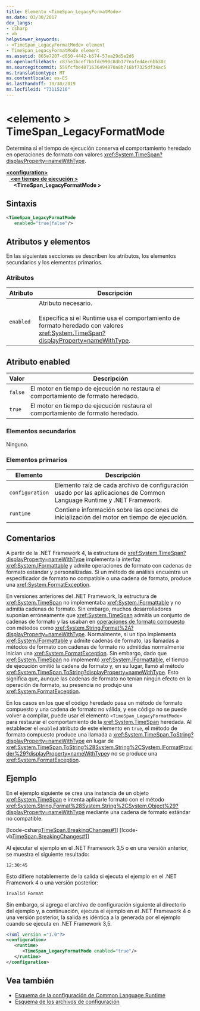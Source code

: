 ```yaml
---
title: Elemento <TimeSpan_LegacyFormatMode>
ms.date: 03/30/2017
dev_langs:
- csharp
- vb
helpviewer_keywords:
- <TimeSpan_LegacyFormatMode> element
- TimeSpan_LegacyFormatMode element
ms.assetid: 865e7207-d050-4442-b574-57ea29d5e2d6
ms.openlocfilehash: c835e1bcef7bbfdc990c8db177eafed4ec6bb30c
ms.sourcegitcommit: 559fcfbe4871636494870a8b716bf7325df34ac5
ms.translationtype: MT
ms.contentlocale: es-ES
ms.lasthandoff: 10/30/2019
ms.locfileid: "73115216"
---
```

# <a name="timespan_legacyformatmode-element"></a>\<elemento > TimeSpan_LegacyFormatMode

Determina si el tiempo de ejecución conserva el comportamiento heredado en operaciones de formato con valores <xref:System.TimeSpan?displayProperty=nameWithType>.

[ **\<configuration>** ](../configuration-element.md)\
&nbsp;&nbsp;[ **\<en tiempo de ejecución >** ](runtime-element.md)\
&nbsp;&nbsp;&nbsp;&nbsp; **\<TimeSpan_LegacyFormatMode >**  

## <a name="syntax"></a>Sintaxis

```xml
<TimeSpan_LegacyFormatMode
   enabled="true|false"/>
```

## <a name="attributes-and-elements"></a>Atributos y elementos

En las siguientes secciones se describen los atributos, los elementos secundarios y los elementos primarios.

### <a name="attributes"></a>Atributos

|Atributo|Descripción|
|---------------|-----------------|
|`enabled`|Atributo necesario.<br /><br /> Especifica si el Runtime usa el comportamiento de formato heredado con valores <xref:System.TimeSpan?displayProperty=nameWithType>.|

## <a name="enabled-attribute"></a>Atributo enabled

|Valor|Descripción|
|-----------|-----------------|
|`false`|El motor en tiempo de ejecución no restaura el comportamiento de formato heredado.|
|`true`|El motor en tiempo de ejecución restaura el comportamiento de formato heredado.|

### <a name="child-elements"></a>Elementos secundarios

Ninguno.

### <a name="parent-elements"></a>Elementos primarios

|Elemento|Descripción|
|-------------|-----------------|
|`configuration`|Elemento raíz de cada archivo de configuración usado por las aplicaciones de Common Language Runtime y .NET Framework.|
|`runtime`|Contiene información sobre las opciones de inicialización del motor en tiempo de ejecución.|

## <a name="remarks"></a>Comentarios

A partir de la .NET Framework 4, la estructura de <xref:System.TimeSpan?displayProperty=nameWithType> implementa la interfaz <xref:System.IFormattable> y admite operaciones de formato con cadenas de formato estándar y personalizadas. Si un método de análisis encuentra un especificador de formato no compatible o una cadena de formato, produce una <xref:System.FormatException>.

En versiones anteriores del .NET Framework, la estructura de <xref:System.TimeSpan> no implementaba <xref:System.IFormattable> y no admitía cadenas de formato. Sin embargo, muchos desarrolladores suponían erróneamente que <xref:System.TimeSpan> admitía un conjunto de cadenas de formato y las usaban en [operaciones de formato compuesto](../../../../standard/base-types/composite-formatting.md) con métodos como <xref:System.String.Format%2A?displayProperty=nameWithType>. Normalmente, si un tipo implementa <xref:System.IFormattable> y admite cadenas de formato, las llamadas a métodos de formato con cadenas de formato no admitidas normalmente inician una <xref:System.FormatException>. Sin embargo, dado que <xref:System.TimeSpan> no implementó <xref:System.IFormattable>, el tiempo de ejecución omitió la cadena de formato y, en su lugar, llamó al método <xref:System.TimeSpan.ToString?displayProperty=nameWithType>. Esto significa que, aunque las cadenas de formato no tenían ningún efecto en la operación de formato, su presencia no produjo una <xref:System.FormatException>.

En los casos en los que el código heredado pasa un método de formato compuesto y una cadena de formato no válida, y ese código no se puede volver a compilar, puede usar el elemento `<TimeSpan_LegacyFormatMode>` para restaurar el comportamiento de la <xref:System.TimeSpan> heredada. Al establecer el `enabled` atributo de este elemento en `true`, el método de formato compuesto produce una llamada a <xref:System.TimeSpan.ToString?displayProperty=nameWithType> en lugar de <xref:System.TimeSpan.ToString%28System.String%2CSystem.IFormatProvider%29?displayProperty=nameWithType>y no se produce una <xref:System.FormatException>.

## <a name="example"></a>Ejemplo

En el ejemplo siguiente se crea una instancia de un objeto <xref:System.TimeSpan> e intenta aplicarle formato con el método <xref:System.String.Format%28System.String%2CSystem.Object%29?displayProperty=nameWithType> mediante una cadena de formato estándar no compatible.

[!code-csharp[TimeSpan.BreakingChanges#1](../../../../../samples/snippets/csharp/VS_Snippets_CLR/timespan.breakingchanges/cs/legacyformatmode1.cs#1)]
[!code-vb[TimeSpan.BreakingChanges#1](../../../../../samples/snippets/visualbasic/VS_Snippets_CLR/timespan.breakingchanges/vb/legacyformatmode1.vb#1)]

Al ejecutar el ejemplo en el .NET Framework 3,5 o en una versión anterior, se muestra el siguiente resultado:

```
12:30:45
```

Esto difiere notablemente de la salida si ejecuta el ejemplo en el .NET Framework 4 o una versión posterior:

```
Invalid Format
```

Sin embargo, si agrega el archivo de configuración siguiente al directorio del ejemplo y, a continuación, ejecuta el ejemplo en el .NET Framework 4 o una versión posterior, la salida es idéntica a la generada por el ejemplo cuando se ejecuta en .NET Framework 3,5.

```xml
<?xml version ="1.0"?>
<configuration>
   <runtime>
      <TimeSpan_LegacyFormatMode enabled="true"/>
   </runtime>
</configuration>
```

## <a name="see-also"></a>Vea también

- [Esquema de la configuración de Common Language Runtime](index.md)
- [Esquema de los archivos de configuración](../index.md)
